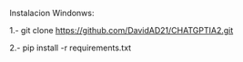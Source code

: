 Instalacion Windonws:

1.- git clone https://github.com/DavidAD21/CHATGPTIA2.git

2.- pip install -r requirements.txt
